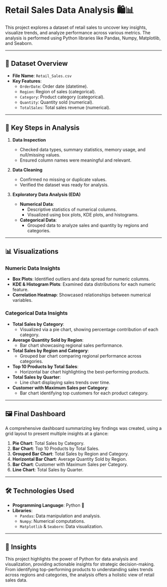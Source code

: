 # Retail Sales Data Analysis 🛍️📊  

This project explores a dataset of retail sales to uncover key insights, visualize trends, and analyze performance across various metrics. The analysis is performed using Python libraries like Pandas, Numpy, Matplotlib, and Seaborn.  

---

## 📁 Dataset Overview  
- **File Name**: `Retail_Sales.csv`  
- **Key Features**:  
  - `OrderDate`: Order date (datetime).  
  - `Region`: Region of sales (categorical).  
  - `Category`: Product category (categorical).  
  - `Quantity`: Quantity sold (numerical).  
  - `TotalSales`: Total sales revenue (numerical).  

---

## 🔧 Key Steps in Analysis  

1. **Data Inspection**  
   - Checked data types, summary statistics, memory usage, and null/missing values.  
   - Ensured column names were meaningful and relevant.  

2. **Data Cleaning**  
   - Confirmed no missing or duplicate values.  
   - Verified the dataset was ready for analysis.  

3. **Exploratory Data Analysis (EDA)**  
   - **Numerical Data**:  
     - Descriptive statistics of numerical columns.  
     - Visualized using box plots, KDE plots, and histograms.  
   - **Categorical Data**:  
     - Grouped data to analyze sales and quantity by regions and categories.  

---

## 📊 Visualizations  

### Numeric Data Insights  
- **Box Plots**: Identified outliers and data spread for numeric columns.  
- **KDE & Histogram Plots**: Examined data distributions for each numeric feature.  
- **Correlation Heatmap**: Showcased relationships between numerical variables.  

### Categorical Data Insights  
- **Total Sales by Category**:  
  - Visualized via a pie chart, showing percentage contribution of each category.  
- **Average Quantity Sold by Region**:  
  - Bar chart showcasing regional sales performance.  
- **Total Sales by Region and Category**:  
  - Grouped bar chart comparing regional performance across categories.  
- **Top 10 Products by Total Sales**:  
  - Horizontal bar chart highlighting the best-performing products.  
- **Total Sales by Quarter**:  
  - Line chart displaying sales trends over time.  
- **Customer with Maximum Sales per Category**:  
  - Bar chart identifying top customers for each product category.  

---

## 🖼️ Final Dashboard  

A comprehensive dashboard summarizing key findings was created, using a grid layout to present multiple insights at a glance:  
1. **Pie Chart**: Total Sales by Category.  
2. **Bar Chart**: Top 10 Products by Total Sales.  
3. **Grouped Bar Chart**: Total Sales by Region and Category.  
4. **Horizontal Bar Chart**: Average Quantity Sold by Region.  
5. **Bar Chart**: Customer with Maximum Sales per Category.  
6. **Line Chart**: Total Sales by Quarter.  

---

## 🛠️ Technologies Used  

- **Programming Language**: Python 🐍  
- **Libraries**:  
  - `Pandas`: Data manipulation and analysis.  
  - `Numpy`: Numerical computations.  
  - `Matplotlib` & `Seaborn`: Data visualization.  

---

## 🚀 Insights  

This project highlights the power of Python for data analysis and visualization, providing actionable insights for strategic decision-making. From identifying top-performing products to understanding sales trends across regions and categories, the analysis offers a holistic view of retail sales data.  
